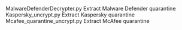MalwareDefenderDecrypter.py Extract Malware Defender quarantine</br >
Kaspersky_uncrypt.py 		Extract Kaspersky quarantine</br >
Mcafee_quarantine_uncrypt.py Extract McAfee quarantine</br >